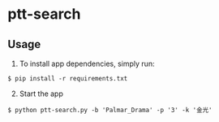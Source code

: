 # ptt-search

## Usage

1. To install app dependencies, simply run:

```
$ pip install -r requirements.txt
```

2. Start the app

```
$ python ptt-search.py -b 'Palmar_Drama' -p '3' -k '金光'
```
